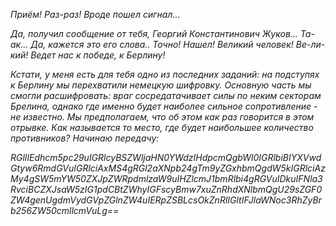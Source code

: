 _Приём! Раз-раз! Вроде пошел сигнал..._

_Да, получил сообщение от тебя, Георгий Константинович Жуков... Та-ак... Да, кажется это его слова.. Точно! Нашел! Великий человек! Ве-ли-кий! Ведет нас к победе, к Берлину!_

_Кстати, у меня есть для тебя одно из последних заданий: на подступях к Берлину мы перехватили немецкую шифровку. Основную часть мы смогли расшифровать: враг сосредатачивает силы по неким секторам Брелина, однако где именно будет наиболее сильное сопротивление - не известно. Мы предполагаем, что об этом как раз говорится в этом отрывке. Как называется то место, где будет наибольшее количество противников? Начинаю передачу:_

_RGllIEdhcm5pc29uIGRlcyBSZWljaHN0YWdzIHdpcmQgbWl0IGRlbiBIYXVwdGtyw6RmdGVuIGRlciAxMS4gRGl2aXNpb24gTm9yZGxhbmQgdW5kIGRlciAzMy4gSW5mYW50ZXJpZWRpdmlzaW9uIHZlcmJ1bmRlbi4gRGVuIDkuIFNla3RvciBCZXJsaW5zIG1pdCBtZWhyIGFscyBmw7xuZnRhdXNlbmQgU29sZGF0ZW4genUgdmVydGVpZGlnZW4uIERpZSBLcsOkZnRlIGltIFJlaWNoc3RhZyBrb256ZW50cmllcmVuLg==_
